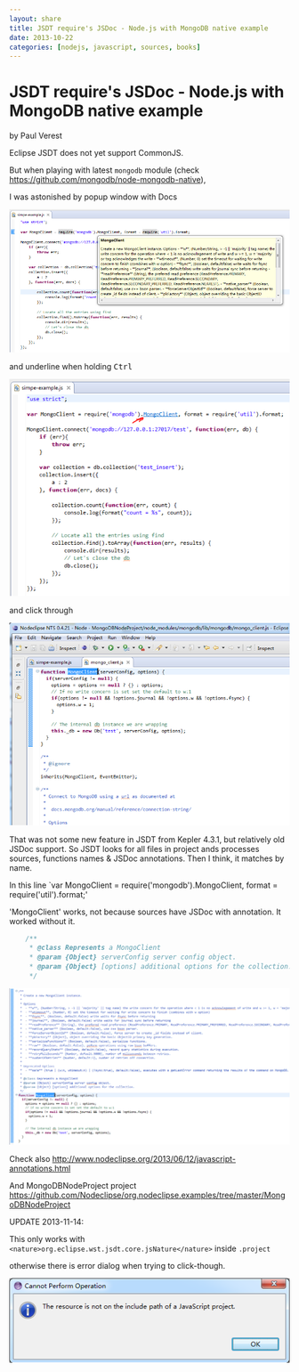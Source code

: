 ```yaml
---
layout: share
title: JSDT require's JSDoc - Node.js with MongoDB native example
date: 2013-10-22
categories: [nodejs, javascript, sources, books]
---
```


# JSDT require's JSDoc - Node.js with MongoDB native example

by Paul Verest

Eclipse JSDT does not yet support CommonJS.

But when playing with latest `mongodb` module (check <https://github.com/mongodb/node-mongodb-native>),

I was astonished by popup window with Docs

![JSDT-feature-JSDoc-popup.PNG](/Pictures/JSDT-feature-JSDoc-popup.PNG)

and underline when holding <kbd>Ctrl<kbd>

![JSDT-feature-underline-when-holding-Ctrl.PNG](/Pictures/JSDT-feature-underline-when-holding-Ctrl.PNG)

and click through

![JSDT-feature-click-though.PNG](/Pictures/JSDT-feature-click-though.PNG)

That was not some new feature in JSDT from Kepler 4.3.1, but relatively old JSDoc support.
So JSDT looks for all files in project ands processes sources, functions names & JSDoc annotations. Then I think, it matches by name.

In this line `var MongoClient = require('mongodb').MongoClient, format = require('util').format;'

'MongoClient' works, not because sources have JSDoc with annotation.  It worked without it.

```javascript
	/**
	 * @class Represents a MongoClient
	 * @param {Object} serverConfig server config object.
	 * @param {Object} [options] additional options for the collection.
	 */  
```
![](../Pictures/JSDT-feature-supports-JSDoc.PNG)


Check also <http://www.nodeclipse.org/2013/06/12/javascript-annotations.html>

And MongoDBNodeProject project <https://github.com/Nodeclipse/org.nodeclipse.examples/tree/master/MongoDBNodeProject>

UPDATE 2013-11-14:

This only works with `<nature>org.eclipse.wst.jsdt.core.jsNature</nature>` inside `.project`

otherwise there is error dialog when trying to click-though.

![JSDT-Resource-is-not-on-the-include-path.png](/Pictures/JSDT-Resource-is-not-on-the-include-path.png)

